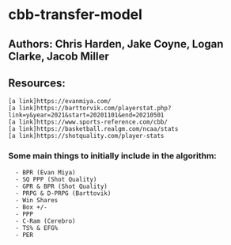 # cbb-transfer-model

## Authors: Chris Harden, Jake Coyne, Logan Clarke, Jacob Miller

## Resources: 
```
[a link]https://evanmiya.com/
[a link]https://barttorvik.com/playerstat.php?link=y&year=2021&start=20201101&end=20210501
[a link]https://www.sports-reference.com/cbb/
[a link]https://basketball.realgm.com/ncaa/stats
[a link]https://shotquality.com/player-stats 
```

### Some main things to initially include in the algorithm:
```
  - BPR (Evan Miya)
  - SQ PPP (Shot Quality)
  - GPR & BPR (Shot Quality)
  - PRPG & D-PRPG (Barttovik)
  - Win Shares
  - Box +/-
  - PPP
  - C-Ram (Cerebro)
  - TS% & EFG%
  - PER
```


